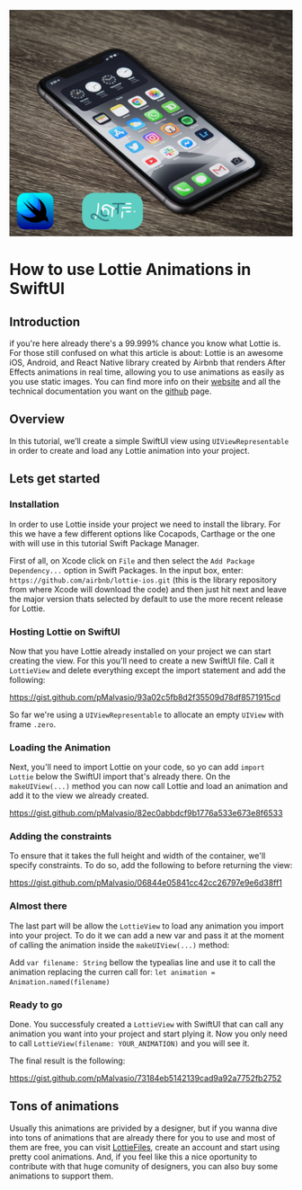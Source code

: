 ![Main image](images/lottie-cover.png)

# How to use Lottie Animations in SwiftUI

## Introduction

if you're here already there's a 99.999% chance you know what Lottie is. For those still confused on what this article is about: Lottie is an awesome iOS, Android, and React Native library created by Airbnb that renders After Effects animations in real time, allowing you to use animations as easily as you use static images. You can find more info on their [website](https://airbnb.design/lottie/) and all the technical documentation you want on the [github](https://github.com/airbnb/lottie) page.


## Overview

In this tutorial, we’ll create a simple SwiftUI view using `UIViewRepresentable` in order to create and load any Lottie animation into your project.

## Lets get started

### Installation

In order to use Lottie inside your project we need to install the library. For this we have a few different options like Cocapods, Carthage or the one with will use in this tutorial Swift Package Manager.

First of all, on Xcode click on `File` and then select the `Add Package Dependency...` option in Swift Packages. In the input box, enter: `https://github.com/airbnb/lottie-ios.git` (this is the library repository from where Xcode will download the code) and then just hit next and leave the major version thats selected by default to use the more recent release for Lottie.


### Hosting Lottie on SwiftUI 

Now that you have Lottie already installed on your project we can start creating the view. For this you'll need to create a new SwiftUI file. Call it `LottieView` and delete everything except the import statement and add the following:

https://gist.github.com/pMalvasio/93a02c5fb8d2f35509d78df8571915cd

So far we're using a `UIViewRepresentable` to allocate an empty `UIView` with frame `.zero`.


### Loading the Animation

Next, you'll need to import Lottie on your code, so yo can add `import Lottie` below the SwiftUI import that's already there. On the `makeUIView(...)` method you can now call Lottie and load an animation and add it to the view we already created.

https://gist.github.com/pMalvasio/82ec0abbdcf9b1776a533e673e8f6533


### Adding the constraints

To ensure that it takes the full height and width of the container, we'll specify constraints. To do so, add the following to before returning the view:

https://gist.github.com/pMalvasio/06844e05841cc42cc26797e9e6d38ff1


### Almost there

The last part will be allow the `LottieView` to load any animation you import into your project. To do it we can add a new var and pass it at the moment of calling the animation inside the `makeUIView(...)` method:

Add `var filename: String` bellow the typealias line and use it to call the animation replacing the curren call for: `let animation = Animation.named(filename)`


### Ready to go

Done. You successfuly created a `LottieView` with SwiftUI that can call any animation you want into your project and start plying it. Now you only need to call `LottieView(filename: YOUR_ANIMATION)` and you will see it.

The final result is the following:

https://gist.github.com/pMalvasio/73184eb5142139cad9a92a7752fb2752


## Tons of animations

Usually this animations are privided by a designer, but if you wanna dive into tons of animations that are already there for you to use and most of them are free, you can visit [LottieFiles](https://lottiefiles.com), create an account and start using pretty cool animations. And, if you feel like this a nice oportunity to contribute with that huge comunity of designers, you can also buy some animations to support them.